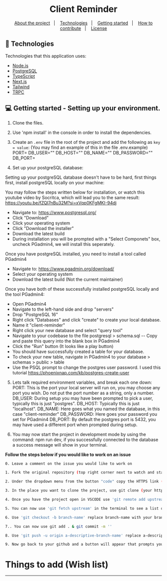 <h1 align="center">
 Client Reminder
</h1>

<p align="center">
  <a href="#-about-the-project">About the project</a>&nbsp;&nbsp;&nbsp;|&nbsp;&nbsp;&nbsp;
  <a href="#-technologies">Technologies</a>&nbsp;&nbsp;&nbsp;|&nbsp;&nbsp;&nbsp;
  <a href="#-getting-started">Getting started</a>&nbsp;&nbsp;&nbsp;|&nbsp;&nbsp;&nbsp;
  <a href="#-how-to-contribute">How to contribute</a>&nbsp;&nbsp;&nbsp;|&nbsp;&nbsp;&nbsp;
  <a href="#-license">License</a>
</p>

## 🚀 Technologies

Technologies that this application uses:

- [Node.js](https://nodejs.org/en/)
- [PostgreSQL](https://www.postgresql.org/)
- [TypeScript](https://www.typescriptlang.org/)
- [Next.js](https://nextjs.org/)
- [Tailwind](tailwindcss.com)
- [TRPC](https://trpc.io/)

## 💻 Getting started - Setting up your environment.

1. Clone the files.
2. Use 'npm install' in the console in order to install the dependencies.
3. Create an `.env` file in the root of the project and add the following as `key = value`: (You may find an example of this in the file .env.example)
PORT=
DB_USER=""
DB_HOST=""
DB_NAME=""
DB_PASSWORD=""
DB_PORT=

4. Set up your postgreSQL database:

Setting up your postgreSQL database doesn't have to be hard, first things first, install postgreSQL locally on your machine:

You may follow the steps written below for installation, or watch this youtube video by Socritca, which will lead you to the same result:
https://youtu.be/fZQI7nBu32M?si=xVqp0KFgMKI-94dj


- Navigate to: https://www.postgresql.org/
- Click "Download"
- Click your operating system
- Click "Download the installer"
- Download the latest build
- During installation you will be prompted with a "Select Componets" box, uncheck PGadmin4, we will install this seperately.

Once you have postgreSQL installed, you need to install a tool called PGadmin4
- Navigate to: https://www.pgadmin.org/download/
- Select your operating system
- Download the latest build (Not the current maintainer)
  
Once you have both of these successfully installed postgreSQL locally and the tool PGadmin4:
- Open PGadmin4
- Navigate to the left-hand side and drop "servers"
- Drop "PostgreSQL 16"
- Right click "Databases" and click "create" to create your local database.
- Name it "client-reminder"
- Right click your new database and select "query tool"
- Navigate to your codebase to the file postgresql > schema.sql -- Copy and paste this query into the blank box in PGadmin4
- Click the "Run" button (It looks like a play button)
- You should have successfully created a table for your database.
- To check your new table, navigate in PGadmin4 to your database > schemas > public > table
- Use the PSQL prompt to change the postgres user password. I used this tutorial https://phoenixnap.com/kb/postgres-create-user

5. Lets talk required environment variables, and break each one down:
PORT: This is the port your local server will run on, you may choose any port you wish. Do not put the port number as a string, only a number.
DB_USER: During setup you may have been prompted to pick a user, typically this is just "postgres". 
DB_HOST: Typically this is just "localhost".
DB_NAME: Here goes what you named the database, in this case "client-reminder"
DB_PASSWORD: Here goes your password you set for PGadmin4
DB_PORT: By default the postgres port is 5432, you may have used a different port when prompted during setup. 

6. You may now start the project in development mode by using the command: npm run dev, if you successfully connected to the database a success message will show in your terminal.

**Follow the steps below if you would like to work on an issue**

```bash
0. Leave a comment on the issue you would like to work on 

1. Fork the original repository (top right corner next to watch and star buttons)

2. Under the dropdown menu from the button "code" copy the HTTPS link (from your forked repository) 'https://github.com/(your username)/client-reminder.git'

3. In the place you want to clone the project, use git clone (your https link here)

4. Once you have the project open in VSCODE use 'git remote add upstream  https://github.com/ChrisMunozCodes/client-reminder.git' in the terminal, this will track the main repository 

5. You can now use 'git fetch upstream' in the terminal to see a list of the different branches.

6. Use 'git checkout -b branch-name' replace branch-name with your branch. This will create a new branch for you to work within

7.. You can now use git add . & git commit -m '' 

8. Use 'git push -u origin a-descriptive-branch-name' replace a-descriptive-branch-name with your branch name (this will push all your code)

9. Now go back to your github and a button will appear that prompts you to make a pull request
```

# Things to add (Wish list)

---
